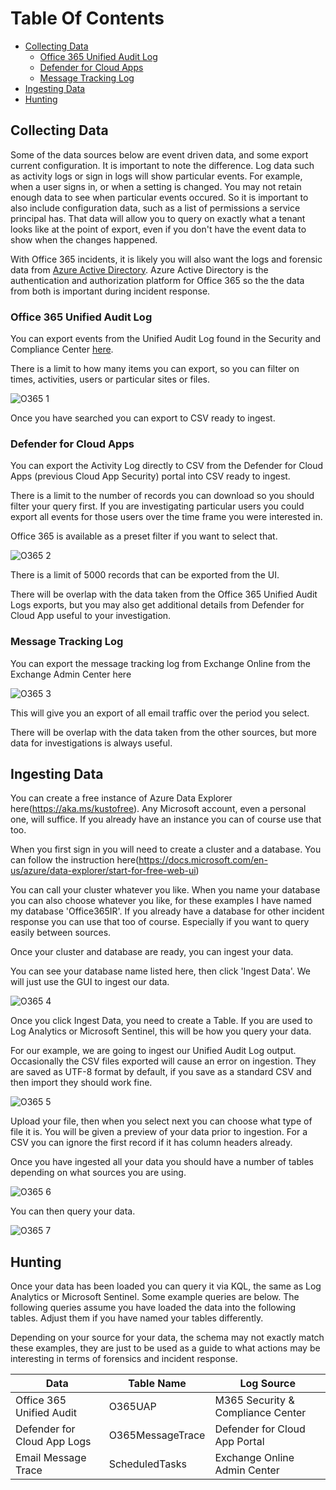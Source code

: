 # Table Of Contents

- [Collecting Data](#Collecting-Data)
    - [Office 365 Unified Audit Log](#Azure-AD-Incident-Response-PowerShell)
    - [Defender for Cloud Apps](#Defender-for-Cloud-Apps)
    - [Message Tracking Log](#Security-and-Compliance-Centre)
- [Ingesting Data](#Ingesting-Data)
- [Hunting](#Hunting)

## Collecting Data

Some of the data sources below are event driven data, and some export current configuration. It is important to note the difference. Log data such as activity logs or sign in logs will show particular events. For example, when a user signs in, or when a setting is changed. You may not retain enough data to see when particular events occured. So it is important to also include configuration data, such as a list of permissions a service principal has. That data will allow you to query on exactly what a tenant looks like at the point of export, even if you don't have the event data to show when the changes happened.

With Office 365 incidents, it is likely you will also want the logs and forensic data from [Azure Active Directory](https://github.com/reprise99/kql-for-dfir/tree/main/Azure%20Active%20Directory). Azure Active Directory is the authentication and authorization platform for Office 365 so the the data from both is important during incident response.

### Office 365 Unified Audit Log

You can export events from the Unified Audit Log found in the Security and Compliance Center [here](https://security.microsoft.com/auditlogsearch).

There is a limit to how many items you can export, so you can filter on times, activities, users or particular sites or files.

![O365 1](https://github.com/reprise99/kql-for-dfir/blob/main/.Images/o365ir1.png?raw=true)

Once you have searched you can export to CSV ready to ingest.

### Defender for Cloud Apps

You can export the Activity Log directly to CSV from the Defender for Cloud Apps (previous Cloud App Security) portal into CSV ready to ingest.

There is a limit to the number of records you can download so you should filter your query first. If you are investigating particular users you could export all events for those users over the time frame you were interested in.

Office 365 is available as a preset filter if you want to select that.

![O365 2](https://github.com/reprise99/kql-for-dfir/blob/main/.Images/o365ir2.png?raw=true)

There is a limit of 5000 records that can be exported from the UI.

There will be overlap with the data taken from the Office 365 Unified Audit Logs exports, but you may also get additional details from Defender for Cloud App useful to your investigation.

### Message Tracking Log

You can export the message tracking log from Exchange Online from the Exchange Admin Center here

![O365 3](https://github.com/reprise99/kql-for-dfir/blob/main/.Images/o365ir3.png?raw=true)

This will give you an export of all email traffic over the period you select.

There will be overlap with the data taken from the other sources, but more data for investigations is always useful.

## Ingesting Data

You can create a free instance of Azure Data Explorer here(https://aka.ms/kustofree). Any Microsoft account, even a personal one, will suffice. If you already have an instance you can of course use that too.

When you first sign in you will need to create a cluster and a database. You can follow the instruction here(https://docs.microsoft.com/en-us/azure/data-explorer/start-for-free-web-ui)

You can call your cluster whatever you like. When you name your database you can also choose whatever you like, for these examples I have named my database 'Office365IR'. If you already have a database for other incident response you can use that too of course. Especially if you want to query easily between sources.

Once your cluster and database are ready, you can ingest your data.

You can see your database name listed here, then click 'Ingest Data'. We will just use the GUI to ingest our data.

![O365 4](https://github.com/reprise99/kql-for-dfir/blob/main/.Images/o365ir4.png?raw=true)

Once you click Ingest Data, you need to create a Table. If you are used to Log Analytics or Microsoft Sentinel, this will be how you query your data.

For our example, we are going to ingest our Unified Audit Log output. Occasionally the CSV files exported will cause an error on ingestion. They are saved as UTF-8 format by default, if you save as a standard CSV and then import they should work fine.

![O365 5](https://github.com/reprise99/kql-for-dfir/blob/main/.Images/o365ir5.png?raw=true)

Upload your file, then when you select next you can choose what type of file it is. You will be given a preview of your data prior to ingestion. For a CSV you can ignore the first record if it has column headers already.

Once you have ingested all your data you should have a number of tables depending on what sources you are using.

![O365 6](https://github.com/reprise99/kql-for-dfir/blob/main/.Images/windowsir7.png?raw=true)

You can then query your data.

![O365 7](https://github.com/reprise99/kql-for-dfir/blob/main/.Images/windowsir6.png?raw=true)

## Hunting

Once your data has been loaded you can query it via KQL, the same as Log Analytics or Microsoft Sentinel. Some example queries are below. The following queries assume you have loaded the data into the following tables. Adjust them if you have named your tables differently.

Depending on your source for your data, the schema may not exactly match these examples, they are just to be used as a guide to what actions may be interesting in terms of forensics and incident response.

| Data| Table Name | Log Source |
| --- | --- | --- |
| Office 365 Unified Audit | O365UAP | M365 Security & Compliance Center
| Defender for Cloud App Logs | O365MessageTrace | Defender for Cloud App Portal
| Email Message Trace | ScheduledTasks | Exchange Online Admin Center

